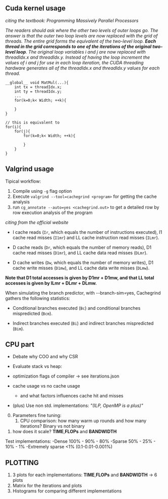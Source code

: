 ## Cuda kernel usage

*citing the textbook: Programming Massively Parallel Processors*

*The readers should ask where the other two levels of outer loops go. The answer is that the outer two loop levels are now replaced with the grid of threads. The entire grid forms the equivalent of the two-level loop. **Each thread in the grid corresponds to one of the iterations of the original two-level loop**. The original loop variables i and j are now replaced with threadIdx.x and threadIdx.y. Instead of having the loop increment the values of i and j for use in each loop iteration, the CUDA threading hardware generates all of the threadIdx.x and threadIdx.y values for each thread.*

```
__global__ void MatMul(...){
    int tx = threadIdx.x;
    int ty = threadIdx.y;
    ...
    for(k=0;k< Width; ++k){

    }
}

// this is equivalent to 
for(i){
    for(j){
        for(k=0;k< Width; ++k){

        }
    }
}
```

## Valgrind usage
Tipical workflow:
1. Compile using `-g` flag option
2. Execute `valgrind --tool=cachegrind <program>` for getting the cache analysis
3. run `cg_annotate --auto=yes <cachegrind.out>` to get a detailed row by row execution analysis of the program


*citing from the official website*

- I cache reads (`Ir`, which equals the number of instructions executed), I1 cache read misses (`I1mr`) and LL cache instruction read misses (`ILmr`).

- D cache reads (`Dr`, which equals the number of memory reads), D1 cache read misses (`D1mr`), and LL cache data read misses (`DLmr`).

- D cache writes (`Dw`, which equals the number of memory writes), D1 cache write misses (`D1mw`), and LL cache data write misses (`DLmw`).

**Note that D1 total accesses is given by D1mr + D1mw, and that LL total accesses is given by ILmr + DLmr + DLmw.**

When simulating the branch predictor, with --branch-sim=yes, Cachegrind gathers the following statistics:

-   Conditional branches executed (`Bc`) and conditional branches mispredicted (`Bcm`).

-   Indirect branches executed (`Bi`) and indirect branches mispredicted (`Bim`).

## CPU part
- Debate why COO and why CSR

- Evaluate stack vs heap:
- optimization flags of compiler -> see iterations.json
- cache usage vs no cache usage
    - and what factors influences cache hit and misses
- (plus) Use non std. implementations: *"(ILP, OpenMP is a plus)"*

0. Parameters fine tuning:
    1. CPU comparison: how many warm up rounds and how many iterations? Binary vs not binary
1. how does it scale? **TIME**,**FLOPs** and **BANDWIDTH**

Test implementations:
-Dense 100% - 90% - 80%
-Sparse 50% - 25% - 10% - 1%
-Extremely sparse <1% (0.1-0.01-0.001%) 

## PLOTTING
1. 3 plots for each implementations: **TIME**,**FLOPs** and **BANDWIDTH** -> 6 plots
2. Matrix for the iterations and plots
3. Histograms for comparing different implementations
